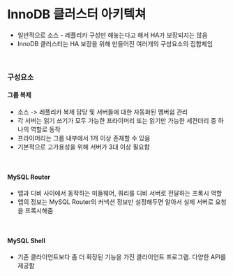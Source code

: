 # InnoDB 클러스터 아키텍쳐

- 일반적으로 소스 - 레플리카 구성만 해놓는다고 해서 HA가 보장되지는 않음
- InnoDB 클러스터는 HA 보장을 위해 만들어진 여러개의 구성요소의 집합체임

<br>

### 구성요소

#### 그룹 복제

- 소스 -> 레플리카 복제 담당 및 서버들에 대한 자동화된 멤버쉽 관리
- 각 서버는 읽기 쓰기가 모두 가능한 프라이머리 또는 읽기만 가능한 세컨더리 중 하나의 역할로 동작
- 프라이머리는 그룹 내부에서 1개 이상 존재할 수 있음
- 기본적으로 고가용성을 위해 서버가 3대 이상 필요함

<br>

#### MySQL Router

- 앱과 디비 사이에서 동작하는 미들웨어, 쿼리를 디비 서버로 전달하는 프록시 역할
- 앱의 정보는 MySQL Router의 커넥션 정보만 설정해두면 알아서 실제 서버로 요청을 프록시해줌

<br>

#### MySQL Shell

- 기존 클라이언트보다 좀 더 확장된 기능을 가진 클라이언트 프로그램. 다양한 API를 제공함
